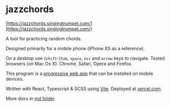 # jazzchords

[https://jazzchords.singingtrumpet.com/](https://jazzchords.singingtrumpet.com/)

A tool for practicing random chords.

Designed primarily for a mobile phone (iPhone XS as a reference). 

On a desktop use (`shift`-)`tab`, `space`, `esc` and `arrow` keys to navigate. Tested browsers (on Mac Os X): Chrome, Safari, Opera and Firefox.

This program is a [progressive web app](https://en.wikipedia.org/wiki/Progressive_web_app) that can be installed on mobile devices.

Written with React, Typescript & SCSS using [Vite](https://vitejs.dev). Deployed at [vercel.com](vercel.com).

More docs in [md folder](https://github.com/visahaarala/jazzchords/tree/main/md).
